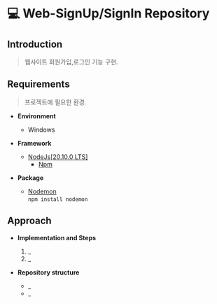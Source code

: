# 💻 Web-SignUp/SignIn Repository

## Introduction

> 웹사이트 회원가입,로그인 기능 구현.

## Requirements

> 프로젝트에 필요한 환경.

* **Environment**
    * Windows

* **Framework**
    * [NodeJs[20.10.0 LTS]](https://nodejs.org/en)
        * [Npm](https://www.npmjs.com/)

* **Package**
    * [Nodemon](https://www.npmjs.com/package/nodemon)\
      ``` npm install nodemon ```

## Approach

* **Implementation and Steps**
    1. _
    2. _

* **Repository structure**
    * _
    * _



